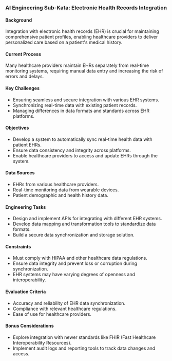 ### AI Engineering Sub-Kata: Electronic Health Records Integration

#### Background

Integration with electronic health records (EHR) is crucial for maintaining comprehensive patient profiles, enabling healthcare providers to deliver personalized care based on a patient's medical history.

#### Current Process

Many healthcare providers maintain EHRs separately from real-time monitoring systems, requiring manual data entry and increasing the risk of errors and delays.

#### Key Challenges

- Ensuring seamless and secure integration with various EHR systems.
- Synchronizing real-time data with existing patient records.
- Managing differences in data formats and standards across EHR platforms.

#### Objectives

- Develop a system to automatically sync real-time health data with patient EHRs.
- Ensure data consistency and integrity across platforms.
- Enable healthcare providers to access and update EHRs through the system.

#### Data Sources

- EHRs from various healthcare providers.
- Real-time monitoring data from wearable devices.
- Patient demographic and health history data.

#### Engineering Tasks

- Design and implement APIs for integrating with different EHR systems.
- Develop data mapping and transformation tools to standardize data formats.
- Build a secure data synchronization and storage solution.

#### Constraints

- Must comply with HIPAA and other healthcare data regulations.
- Ensure data integrity and prevent loss or corruption during synchronization.
- EHR systems may have varying degrees of openness and interoperability.

#### Evaluation Criteria

- Accuracy and reliability of EHR data synchronization.
- Compliance with relevant healthcare regulations.
- Ease of use for healthcare providers.

#### Bonus Considerations

- Explore integration with newer standards like FHIR (Fast Healthcare Interoperability Resources).
- Implement audit logs and reporting tools to track data changes and access.
